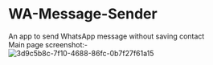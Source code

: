 # WA-Message-Sender
An app to send WhatsApp message without saving contact                                                                                                                     
Main page screenshot:-                                                                                                                                             
![3d9c5b8c-7f10-4688-86fc-0b7f27f61a15](https://user-images.githubusercontent.com/59124772/122454578-2e792700-cfc9-11eb-9f68-d90ae756325a.jpg)
